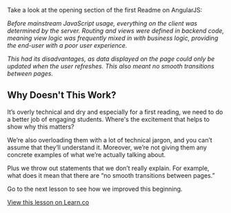 Take a look at the opening section of the first Readme on AngularJS:

*Before mainstream JavaScript usage, everything on the client was determined by the server. Routing and views were defined in backend code, meaning view logic was frequently mixed in with business logic, providing the end-user with a poor user experience.*

*This had its disadvantages, as data displayed on the page could only be updated when the user refreshes. This also meant no smooth transitions between pages.*


## Why Doesn't This Work?

It’s overly technical and dry and especially for a first reading, we need to do a better job of engaging students. Where's the excitement that helps to show why this matters? 

We’re also overloading them with a lot of technical jargon, and you can’t assume that they’ll understand it. Moreover, we’re not giving them any concrete examples of what we’re actually talking about. 

Plus we throw out statements that we don’t really explain. For example, what does it mean that there are “no smooth transitions between pages.”

Go to the next lesson to see how we improved this beginning. 

<a href='https://learn.co/lessons/example-a-not-so-great-beginning' data-visibility='hidden'>View this lesson on Learn.co</a>
